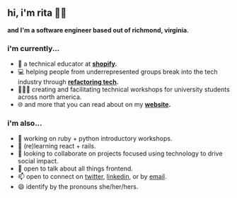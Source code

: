 ## hi, i'm rita 👋🏾

**and I'm a software engineer based out of richmond, virginia.**

### i'm currently...
* 🏢 a technical educator at **[shopify](https://shopify.ca).**
* 💻 helping people from underrepresented groups break into the tech industry through **[refactoring tech](https://refactoring.tech).**
* 👩🏾‍🏫 creating and facilitating technical workshops for university students across north america.
* 🌐 and more that you can read about on my **[website](https://rhcreative.me).**

### i'm also...

- 🔭 working on ruby + python introductory workshops.
- 🌱 (re)learning react + rails.
- 👯 looking to collaborate on projects focused using technology to drive social impact.
- 💬 open to talk about all things frontend.
- 📫 open to connect on [twitter](https://twitter.com/ritarenee15), [linkedin](https://linkedin.com/in/rita-hill), or by [email](mailto:rita@rhcreative.me).
- 😄 identify by the pronouns she/her/hers.

